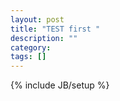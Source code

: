 ```yaml
---
layout: post
title: "TEST first "
description: ""
category: 
tags: []
---
```

{% include JB/setup %}
